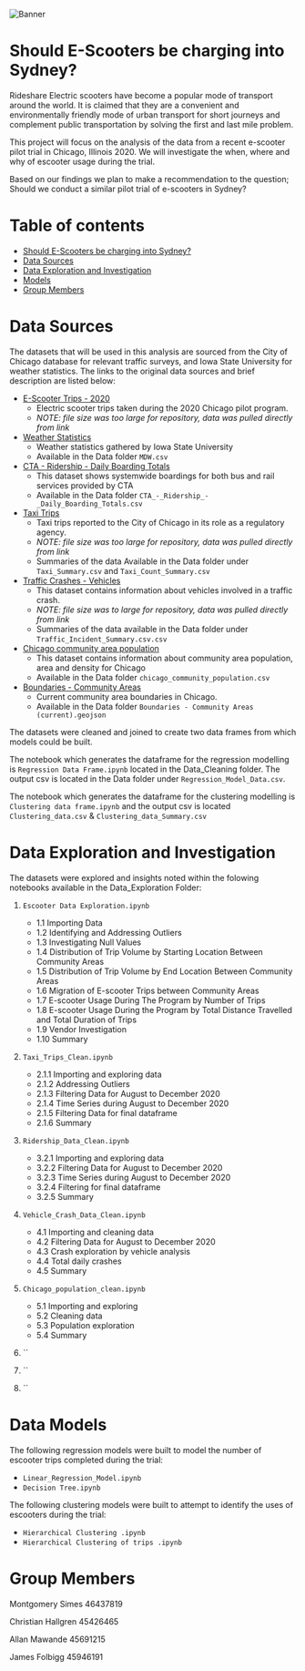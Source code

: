 <!-- Banner -->
![Banner](https://cdn.crello.com/api/media/medium/419542852/stock-photo-cropped-view-businessman-formal-wear)

# Should E-Scooters be charging into Sydney?

<!--Introduction -->
Rideshare Electric scooters have become a popular mode of transport around the world. It is claimed that they are a convenient and environmentally friendly mode of urban transport for short journeys and complement public transportation by solving the first and last mile problem. 

This project will focus on the  analysis of the data from a recent e-scooter pilot trial in Chicago, Illinois 2020. We will investigate the when, where and why of escooter usage during the trial.

Based on our findings we plan to  make a recommendation to the question; Should we conduct a similar pilot trial of e-scooters in Sydney? 

<!-- Table of Contents -->

# Table of contents

- [Should E-Scooters be charging into Sydney?](#should-e-scooters-be-charging-into-sydney)
- [Data Sources](#data-sources)
- [Data Exploration and Investigation](#data-exploration-and-investigation)
- [Models](#data-models)
- [Group Members](#group-members)
 
<!-- Data Sources -->
# Data Sources 

The datasets that will be used in this analysis are sourced from the City of Chicago database for relevant traffic surveys, and Iowa State University for weather statistics. The links to the original data sources and brief description are listed below:

* [E-Scooter Trips - 2020](https://data.cityofchicago.org/api/views/3rse-fbp6/rows.csv?accessType=DOWNLOAD)
    * Electric scooter trips taken during the 2020 Chicago pilot program. 
    * _NOTE: file size was too large for repository, data was pulled directly from link_
* [Weather Statistics](https://mesonet.agron.iastate.edu/request/download.phtml?network=IL_ASOS)
    * Weather statistics gathered by Iowa State University
    * Available in the Data folder `MDW.csv`
* [CTA - Ridership - Daily Boarding Totals](https://data.cityofchicago.org/api/views/6iiy-9s97/rows.csv?accessType=DOWNLOAD)
    * This dataset shows systemwide boardings for both bus and rail services provided by CTA
    * Available in the Data folder `CTA_-_Ridership_-_Daily_Boarding_Totals.csv`
* [Taxi Trips](https://data.cityofchicago.org/api/views/wrvz-psew/rows.csv?accessType=DOWNLOAD)
    * Taxi trips reported to the City of Chicago in its role as a regulatory agency. 
    * _NOTE: file size was too large for repository, data was pulled directly from link_
    * Summaries of the data Available in the Data folder under `Taxi_Summary.csv` and `Taxi_Count_Summary.csv`
* [Traffic Crashes - Vehicles](https://data.cityofchicago.org/api/views/68nd-jvt3/rows.csv?accessType=DOWNLOAD)
    * This dataset contains information about vehicles involved in a traffic crash.
    * _NOTE: file size was to large for repository, data was pulled directly from link_
    * Summaries of the data available in the Data folder under `Traffic_Incident_Summary.csv.csv` 
* [Chicago community area population](https://data.cityofchicago.org/Facilities-Geographic-Boundaries/Boundaries-Community-Areas-current-/cauq-8yn6)
    * This dataset contains information about community area population, area and density for Chicago
    * Available in the Data folder `chicago_community_population.csv`
* [Boundaries - Community Areas](https://data.cityofchicago.org/Facilities-Geographic-Boundaries/Boundaries-Community-Areas-current-/cauq-8yn6#Export)
    * Current community area boundaries in Chicago.
    * Available in the Data folder `Boundaries - Community Areas (current).geojson`

The datasets were cleaned and joined to create two data frames from which models could be built.

The notebook which generates the dataframe for the regression modelling is `Regression Data Frame.ipynb` located in the Data_Cleaning folder. The output csv is located in the Data folder under `Regression_Model_Data.csv`.

The notebook which generates the dataframe for the clustering modelling is `Clustering data frame.ipynb` and the output csv is located `Clustering_data.csv` & `Clustering_data_Summary.csv`

<!-- Data Exploration and Investigation -->

# Data Exploration and Investigation

The datasets were explored and insights noted within the folowing notebooks available in the Data_Exploration Folder: 
1. `Escooter Data Exploration.ipynb`
    - 1.1	Importing Data
    - 1.2	Identifying and Addressing Outliers
    - 1.3	Investigating Null Values
    - 1.4	Distribution of Trip Volume by Starting Location Between Community Areas
    - 1.5	Distribution of Trip Volume by End Location Between Community Areas
    - 1.6	Migration of E-scooter Trips between Community Areas
    - 1.7	E-scooter Usage During The Program by Number of Trips
    - 1.8	E-scooter Usage During the Program by Total Distance Travelled and Total Duration of Trips
    - 1.9	Vendor Investigation
    - 1.10	Summary

2. `Taxi_Trips_Clean.ipynb`
    - 2.1.1 Importing and exploring data
    - 2.1.2 Addressing Outliers
    - 2.1.3 Filtering Data for August to December 2020
    - 2.1.4 Time Series during August to December 2020
    - 2.1.5 Filtering Data for final dataframe
    - 2.1.6 Summary

3. `Ridership_Data_Clean.ipynb`
    - 3.2.1 Importing and exploring data
    - 3.2.2 Filtering Data for August to December 2020
    - 3.2.3 Time Series during August to December 2020
    - 3.2.4 Filtering for final dataframe
    - 3.2.5 Summary
   
4. `Vehicle_Crash_Data_Clean.ipynb`
    - 4.1 Importing and cleaning data
    - 4.2 Filtering Data for August to December 2020
    - 4.3 Crash exploration by vehicle analysis
    - 4.4 Total daily crashes
    - 4.5 Summary

5. `Chicago_population_clean.ipynb`
    - 5.1 Importing and exploring
    - 5.2 Cleaning data
    - 5.3 Population exploration
    - 5.4 Summary

6. ``
7. ``
8. ``

<!-- Data Models -->

# Data Models

The following regression models were built to model the number of escooter trips completed during the trial:
- `Linear_Regression_Model.ipynb`
- `Decision Tree.ipynb`

The following clustering models were built to attempt to identify the uses of escooters during the trial:
- `Hierarchical Clustering .ipynb`
- `Hierarchical Clustering of trips .ipynb`

<!-- Group Members -->

# Group Members

Montgomery Simes 46437819

Christian Hallgren 45426465

Allan Mawande 45691215

James Folbigg 45946191
